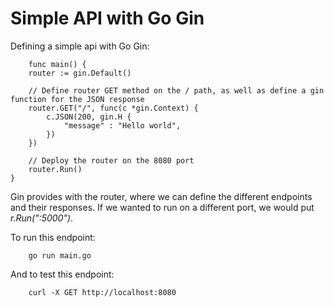 # Simple API with Go Gin
Defining a simple api with Go Gin:
```
    func main() {
	router := gin.Default()

	// Define router GET method on the / path, as well as define a gin function for the JSON response
	router.GET("/", func(c *gin.Context) {
		c.JSON(200, gin.H {
			"message" : "Hello world",
		})
	})

	// Deploy the router on the 8080 port
	router.Run()
}
```
Gin provides with the router, where we can define the different endpoints and their responses.
If we wanted to run on a different port, we would put *r.Run(":5000")*.

To run this endpoint:
```
    go run main.go
```

And to test this endpoint:
```
    curl -X GET http://localhost:8080
```
